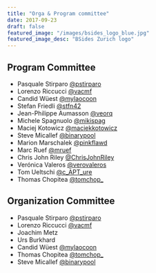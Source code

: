 ```yaml
---
title: "Orga & Program committee"
date: 2017-09-23
draft: false
featured_image: "/images/bsides_logo_blue.jpg"
featured_image_desc: "BSides Zurich logo"
---
```


## Program Committee

* Pasquale Stirparo [@pstirparo](https://twitter.com/pstirparo)
* Lorenzo Riccucci [@vacmf](https://twitter.com/vacmf)
* Candid Wüest [@mylaocoon](https://twitter.com/mylaocoon)
* Stefan Friedli [@stfn42](https://twitter.com/stfn42)
* Jean-Philippe Aumasson [@veorq](https://twitter.com/veorq)
* Michele Spagnuolo [@mikispag](https://twitter.com/mikispag)
* Maciej Kotowicz [@maciekkotowicz](https://twitter.com/maciekkotowicz)
* Steve Micallef [@binarypool](https://twitter.com/binarypool)
* Marion Marschalek [@pinkflawd](https://twitter.com/pinkflawd)
* Marc Ruef [@mruef](https://twitter.com/mruef)
* Chris John Riley [@ChrisJohnRiley](https://twitter.com/ChrisJohnRiley)
* Verónica Valeros [@verovaleros](https://twitter.com/verovaleros)
* Tom Ueltschi [@c_APT_ure](https://twitter.com/c_APT_ure)
* Thomas Chopitea [@tomchop_](https://twitter.com/tomchop_)

## Organization Committee

- Pasquale Stirparo [@pstirparo](https://twitter.com/pstirparo)
- Lorenzo Riccucci [@vacmf](https://twitter.com/vacmf)
- Joachim Metz
- Urs Burkhard
- Candid Wüest [@mylaocoon](https://twitter.com/mylaocoon)
- Thomas Chopitea [@tomchop\_](https://twitter.com/tomchop_)
- Steve Micallef [@binarypool](https://twitter.com/binarypool)
